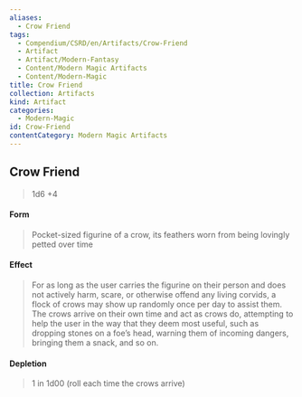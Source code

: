 ```yaml
---
aliases:
  - Crow Friend
tags:
  - Compendium/CSRD/en/Artifacts/Crow-Friend
  - Artifact
  - Artifact/Modern-Fantasy
  - Content/Modern Magic Artifacts
  - Content/Modern-Magic
title: Crow Friend
collection: Artifacts
kind: Artifact
categories:
  - Modern-Magic
id: Crow-Friend
contentCategory: Modern Magic Artifacts
---
```

## Crow Friend   
>1d6 +4  
#### Form  
> Pocket-sized figurine of a crow, its feathers worn from being lovingly petted over time   
  
#### Effect  
> For as long as the user carries the figurine on their person and does not actively harm, scare, or otherwise offend any living corvids, a flock of crows may show up randomly once per day to assist them. The crows arrive on their own time and act as crows do, attempting to help the user in the way that they deem most useful, such as dropping stones on a foe’s head, warning them of incoming dangers, bringing them a snack, and so on.   
#### Depletion   
>1 in 1d00 (roll each time the crows arrive)  
  
